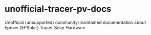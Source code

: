 # unofficial-tracer-pv-docs
Unofficial (unsupported) community-maintained documentation about Epever (EPSolar) Tracer Solar Hardware
